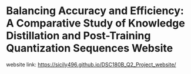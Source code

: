 # Balancing Accuracy and Efficiency: A Comparative Study of Knowledge Distillation and Post-Training Quantization Sequences Website

website link: https://sicily496.github.io/DSC180B_Q2_Project_website/
